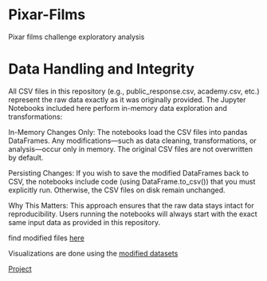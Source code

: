 # Pixar-Films
 Pixar films challenge exploratory analysis

# Data Handling and Integrity
All CSV files in this repository (e.g., public_response.csv, academy.csv, etc.) represent the raw data exactly as it was originally provided. The Jupyter Notebooks included here perform in-memory data exploration and transformations:

In-Memory Changes Only:
The notebooks load the CSV files into pandas DataFrames. Any modifications—such as data cleaning, transformations, or analysis—occur only in memory. The original CSV files are not overwritten by default.

Persisting Changes:
If you wish to save the modified DataFrames back to CSV, the notebooks include code (using DataFrame.to_csv()) that you must explicitly run. Otherwise, the CSV files on disk remain unchanged.

Why This Matters:
This approach ensures that the raw data stays intact for reproducibility. Users running the notebooks will always start with the exact same input data as provided in this repository.

find modified files [here](https://github.com/deejayhighbee/Pixar-Films-Data-Analysis/tree/main/modified_files)

Visualizations are done using the [modified datasets](https://github.com/deejayhighbee/Pixar-Films-Data-Analysis/tree/main/modified_files)

[Project](https://mavenanalytics.io/project/30567)
